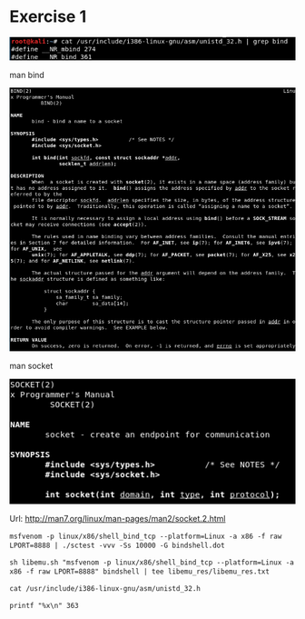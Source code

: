 # Exercise 1

![Screenshot](images/1.png)

man bind

![Screenshot](images/2.png)

man socket

![Screenshot](images/3.png)


Url: http://man7.org/linux/man-pages/man2/socket.2.html 



```
msfvenom -p linux/x86/shell_bind_tcp --platform=Linux -a x86 -f raw LPORT=8888 | ./sctest -vvv -Ss 10000 -G bindshell.dot
```

```
sh libemu.sh "msfvenom -p linux/x86/shell_bind_tcp --platform=Linux -a x86 -f raw LPORT=8888" bindshell | tee libemu_res/libemu_res.txt
```

```
cat /usr/include/i386-linux-gnu/asm/unistd_32.h 
```

```
printf "%x\n" 363
```

